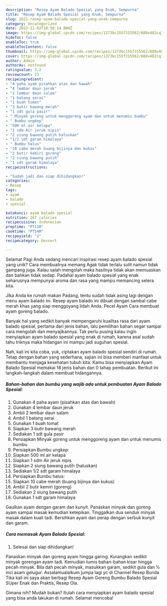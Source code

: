 ```yaml
---
description: "Resep Ayam Balado Spesial yang Enak, Sempurna"
title: "Resep Ayam Balado Spesial yang Enak, Sempurna"
slug: 2621-resep-ayam-balado-spesial-yang-enak-sempurna
category: Uncategorized
date: 2022-11-02T18:50:14.800Z
image: https://img-global.cpcdn.com/recipes/1373bc155f315562/680x482cq70/ayam-balado-spesial-foto-resep-utama.jpg
hideToc: false
enableToc: true
enableTocContent: false
thumbnail: https://img-global.cpcdn.com/recipes/1373bc155f315562/680x482cq70/ayam-balado-spesial-foto-resep-utama.jpg
cover: https://img-global.cpcdn.com/recipes/1373bc155f315562/680x482cq70/ayam-balado-spesial-foto-resep-utama.jpg
author: Admin
authorAv: notfound
ratingvalue: 3.2
reviewcount: 23
recipeingredient:
- "4 paha ayam pisahkan atas dan bawah"
- "4 lembar daun jeruk"
- "2 lembar daun salam"
- "1 batang serai"
- "1 buah tomat"
- "3 butir bawang merah"
- "1 sdt gula pasir"
- " Minyak goreng untuk menggoreng ayam dan untuk menumis bumbu"
- " Bumbu ungkep"
- "500 ml air kelapa"
- "1 sdm Air jeruk nipis"
- "2 siung bawang putih haluskan"
- "1/2 sdt garam himalaya"
- " Bumbu halus"
- "10 cabe merah buang bijinya dan kukus"
- "2 butir kemiri goreng"
- "2 siung bawang putih"
- "1 sdt garam himalaya"
recipeinstructions:

- "Sudah jadi dan siap dihidangkan!"
categories:
- Resep
tags:
- ayam
- balado
- spesial

katakunci: ayam balado spesial 
nutrition: 267 calories
recipecuisine: Indonesian
preptime: "PT11M"
cooktime: "PT54M"
recipeyield: "2"
recipecategory: Dessert

---
```



Selamat Pagi Anda sedang mencari inspirasi resep ayam balado spesial yang unik? Cara membuatnya memang Agak tidak terlalu sulit namun tidak gampang juga. Kalau salah mengolah maka hasilnya tidak akan memuaskan dan bahkan tidak sedap. Padahal ayam balado spesial yang enak seharusnya mempunyai aroma dan rasa yang mampu memancing selera kita.


JIka Anda ke rumah makan Padang, tentu sudah tidak asing lagi dengan menu ayam balado ini. Resep ayam balado ini dibuat dengan sambal cabe merah khas yang siap menggoyang lidah Anda. Pecel Ayam Cara membuat ayam goreng balado.

Banyak hal yang sedikit banyak mempengaruhi kualitas rasa dari ayam balado spesial, pertama dari jenis bahan, lalu pemilihan bahan segar sampai cara mengolah dan menyajikannya. Tak perlu pusing kalau ingin menyiapkan ayam balado spesial yang enak di rumah, karena asal sudah tahu triknya maka hidangan ini mampu jadi suguhan spesial.


Nah, kali ini kita coba, yuk, ciptakan ayam balado spesial sendiri di rumah. Tetap dengan bahan yang sederhana, sajian ini bisa memberi manfaat untuk membantu menjaga kesehatan tubuh kita. Kamu bisa menyiapkan Ayam Balado Spesial memakai 18 jenis bahan dan 0 tahap pembuatan. Berikut ini langkah-langkah dalam membuat hidangannya.

<!--inarticleads1-->

##### Bahan-bahan dan bumbu yang wajib ada untuk pembuatan Ayam Balado Spesial:

1. Gunakan 4 paha ayam (pisahkan atas dan bawah)
1. Gunakan 4 lembar daun jeruk
1. Ambil 2 lembar daun salam
1. Ambil 1 batang serai
1. Gunakan 1 buah tomat
1. Siapkan 3 butir bawang merah
1. Sediakan 1 sdt gula pasir
1. Persiapkan  Minyak goreng untuk menggoreng ayam dan untuk menumis bumbu
1. Persiapkan  Bumbu ungkep:
1. Siapkan 500 ml air kelapa
1. Siapkan 1 sdm Air jeruk nipis
1. Siapkan 2 siung bawang putih (haluskan)
1. Sediakan 1/2 sdt garam himalaya
1. Persiapkan  Bumbu halus:
1. Siapkan 10 cabe merah (buang bijinya dan kukus)
1. Ambil 2 butir kemiri (goreng)
1. Sediakan 2 siung bawang putih
1. Gunakan 1 sdt garam himalaya


Gaulkan ayam dengan garam dan kunyit. Panaskan minyak dan goreng ayam sampai masak kemudian ketepikan. Tinggalkan dua senduk minyak masak dalam kuali tadi. Bersihkan ayam dan perap dengan serbuk kunyit dan garam. 

<!--inarticleads2-->

##### Cara memasak Ayam Balado Spesial:


1. Selesai dan siap dihidangkan!

Panaskan minyak dan goreng ayam hingga garing. Kurangkan sedikit minyak gorengan ayam tadi. Kemudian tumis bahan-bahan kisar hingga pecah minyak. Bila dah pecah minyak, masukkan garam, sedikit gula dan ½ inci asam gelugur. Assalamualaikum jumpa lagi yc di Channel Resep Bunda Tika kali ini saya akan berbagi Resep Ayam Goreng Bumbu Balado Spesial SUper Enak dan Praktis, Resep Ola. 

Gimana nih? Mudah bukan? Itulah cara menyiapkan ayam balado spesial yang bisa anda lakukan di rumah. Selamat mencoba!
